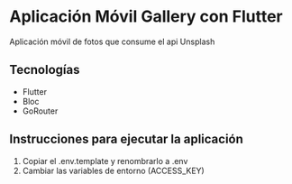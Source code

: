 # Aplicación Móvil Gallery con Flutter
Aplicación móvil de fotos que consume el api Unsplash

## Tecnologías
- Flutter
- Bloc
- GoRouter

## Instrucciones para ejecutar la aplicación

1. Copiar el .env.template y renombrarlo a .env
2. Cambiar las variables de entorno (ACCESS_KEY)
